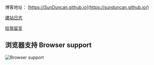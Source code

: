 博客地址： [https://SunDuncan.github.io](https://sunduncan.github.io/)

[建站日志](https://SunDuncan.github.io/weblog/)

[给我留言](https://SunDuncan.github.io/guestbook/)

## 浏览器支持 Browser support

![Browser support](http://iissnan.com/nexus/next/browser-support.png)